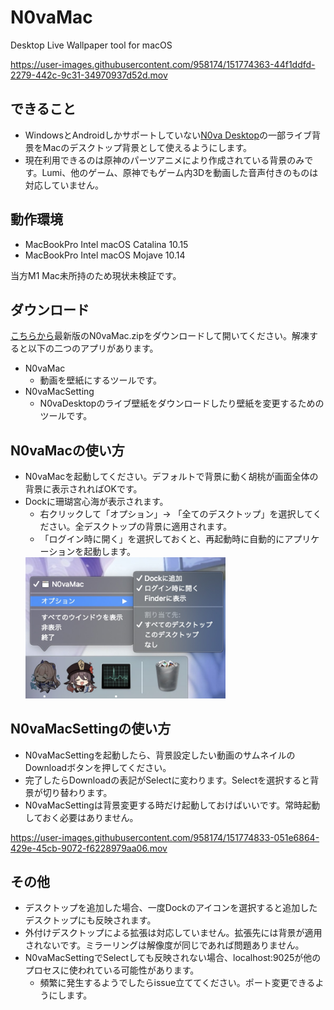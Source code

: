 # N0vaMac
Desktop Live Wallpaper tool for macOS 

https://user-images.githubusercontent.com/958174/151774363-44f1ddfd-2279-442c-9c31-34970937d52d.mov


## できること
* WindowsとAndroidしかサポートしていない[N0va Desktop](https://n0vadp.mihoyo.com/)の一部ライブ背景をMacのデスクトップ背景として使えるようにします。
* 現在利用できるのは原神のパーツアニメにより作成されている背景のみです。Lumi、他のゲーム、原神でもゲーム内3Dを動画した音声付きのものは対応していません。

## 動作環境
* MacBookPro Intel macOS Catalina 10.15
* MacBookPro Intel macOS Mojave 10.14

当方M1 Mac未所持のため現状未検証です。

## ダウンロード
[こちらから](https://github.com/yoshidan/N0vaMac/releases)最新版のN0vaMac.zipをダウンロードして開いてください。解凍すると以下の二つのアプリがあります。
* N0vaMac
  - 動画を壁紙にするツールです。
* N0vaMacSetting 
  - N0vaDesktopのライブ壁紙をダウンロードしたり壁紙を変更するためのツールです。

## N0vaMacの使い方
* N0vaMacを起動してください。デフォルトで背景に動く胡桃が画面全体の背景に表示されればOKです。
* Dockに珊瑚宮心海が表示されます。
  - 右クリックして「オプション」→ 「全てのデスクトップ」を選択してください。全デスクトップの背景に適用されます。
  - 「ログイン時に開く」を選択しておくと、再起動時に自動的にアプリケーションを起動します。
  <img src="./images/setting.jpg" width="320"/>

## N0vaMacSettingの使い方
* N0vaMacSettingを起動したら、背景設定したい動画のサムネイルのDownloadボタンを押してください。
* 完了したらDownloadの表記がSelectに変わります。Selectを選択すると背景が切り替わります。
* N0vaMacSettingは背景変更する時だけ起動しておけばいいです。常時起動しておく必要はありません。

https://user-images.githubusercontent.com/958174/151774833-051e6864-429e-45cb-9072-f6228979aa06.mov
  
## その他
* デスクトップを追加した場合、一度Dockのアイコンを選択すると追加したデスクトップにも反映されます。
* 外付けデスクトップによる拡張は対応していません。拡張先には背景が適用されないです。ミラーリングは解像度が同じであれば問題ありません。
* N0vaMacSettingでSelectしても反映されない場合、localhost:9025が他のプロセスに使われている可能性があります。
  - 頻繁に発生するようでしたらissue立ててください。ポート変更できるようにします。 
